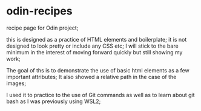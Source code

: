 # odin-recipes

recipe page for Odin project;

this is designed as a practice of HTML elements and boilerplate;
it is not designed to look pretty or include any CSS etc;
I will stick to the bare minimum in the interest of moving forward quickly but still showing my work;

The goal of ths is to demonstrate the use of basic html elements as a few important attributes;
It also showed a relative path in the case of the images;

I used it to practice to the use of Git commands as well as to learn about git bash as I was previously using WSL2;
